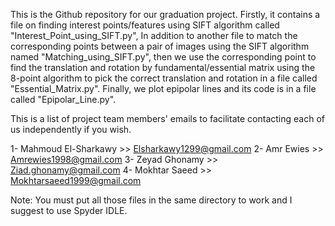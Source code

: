 This is the Github repository for our graduation project.
Firstly, it contains a file on finding interest points/features using SIFT algorithm called "Interest_Point_using_SIFT.py",
In addition to another file to match the corresponding points between a pair of images using the SIFT algorithm named "Matching_using_SIFT.py",
then we use the corresponding point to find the translation and rotation by fundamental/essential matrix using the 8-point algorithm to pick the correct translation and rotation in a file called "Essential_Matrix.py".
Finally, we plot epipolar lines and its code is in a file called "Epipolar_Line.py".

This is a list of project team members' emails to facilitate contacting each of us independently if you wish.

1- Mahmoud El-Sharkawy >> Elsharkawy1299@gmail.com
2- Amr Ewies >> Amrewies1998@gmail.com
3- Zeyad Ghonamy >> Ziad.ghonamy@gmail.com
4- Mokhtar Saeed >> Mokhtarsaeed1999@gmail.com

Note: You must put all those files in the same directory to work and I suggest to use Spyder IDLE.
